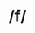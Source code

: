 ---
title: "/f/"
layout: revealjs-phonics
script:
- "/f/"
examples:
- fan 
- fan 
- fig 
- frog 
- phone 
- graph 
- laugh 
- cough 
- enough
---